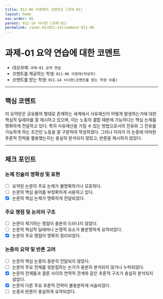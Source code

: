 ```yaml
---
title: 011-06 이영채의 코멘트b (과제-01) 
layout: home
nav_order: 06
parent: 011-14 서시현 (과제-01)
permalink: /asmt-01/011-14/comment-011-06
---
```


# 과제-01 요약 연습에 대한 코멘트

- 대상과제: `과제-01 요약 연습`
- 코멘트를 제공하는 학생: `011-06 이영채(작성자)` 
- 코멘트를 받는 학생: `011-14 서시현(코멘트를 받는 학생 이름)` 

---

## 핵심 코멘트

이 요약문은 공유물의 형태로 존재하는 세계에서 사유재산이 어떻게 발생하는가에 대한 핵심적 딜레마를 잘 제시하고 있으며, 이는 노동의 결합 때문에 가능하다는 핵심 논제를 명확하게 전달하고 있다. 특히 사유재산을 가질 수 있는 방법으로서의 전유와 그 전유를 가능하게 하는 조건인 노동을 잘 구분하여 작성하였다. 그러나 저자가 이 논증에 어떠한 추론적 전략을 활용했는지는 충실히 분석되지 않았고, 반론을 제시하지 않았다.

---

## 체크 포인트

### 논제 진술의 명확성 및 표현  
- [ ] 요약된 논문의 주요 논제가 불명확하거나 모호하다.  
- [ ] 논문의 핵심 용어를 부정확하게 사용하고 있다.  
- [x] 논문의 핵심 논제가 명확하게 전달되었다.  

### 주요 쟁점 및 논의의 구조  
- [ ] 논문이 제기하는 쟁점이 충분히 드러나지 않았다.  
- [ ] 논문의 핵심적 딜레마나 논쟁적 요소가 불분명하게 요약되었다.  
- [x] 논문의 주요 쟁점이 명확히 정리되었다.  

### 논증의 요약 및 반론 고려  
- [ ] 논문의 핵심 논증이 충분히 전달되지 않았다.  
- [ ] 논문의 주요 전제를 뒷받침하는 논거가 충분히 분석되지 않거나 누락되었다.  
- [x] 논문의 전제들과 결론 사이의 연역적 관계와 같은 추론적 구조가 충실히 분석되지 않았다.  
- [x] 논문의 다른 주요 추론적 전략이 불충분하게 서술되었다.
- [ ] 논증과 반론이 충실하게 요약되었다. 